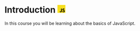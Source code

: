 <h1>Introduction <img width="26" src="./images/js-logo.png"></h1>

In this course you will be learning about the basics of JavaScript.
